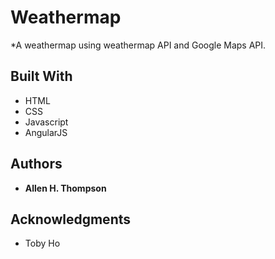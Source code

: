 # Weathermap
*A weathermap using weathermap API and Google Maps API.

## Built With
* HTML
* CSS
* Javascript
* AngularJS

## Authors
* **Allen H. Thompson**

## Acknowledgments
* Toby Ho

